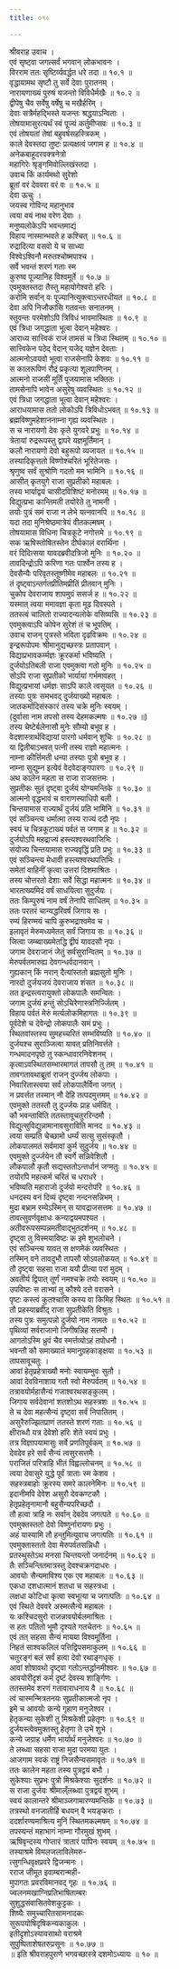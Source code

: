 ```yaml
---
title: ०१०

---
```

श्रीवराह उवाच ।  
एवं सृष्ट्वा जगत्सर्वं भगवान् लोकभावनः ।  
विरराम ततः सृष्टिर्व्यवर्द्धत धरे तदा ॥ १०.१ ॥  
वृद्धायामथ सृष्टौ तु सर्वे देवाः पुरातनम् ।  
नारायणाख्यं पुरुषं यजन्तो विविधैर्मखैः ॥ १०.२ ॥  
द्वीपेषु चैव सर्वेषु वर्षेषु च मखैर्हरिम् ।  
देवाः सत्रैर्महद्भिस्ते यजन्तः श्रद्धयाऽन्विताः ।  
तोषयामासुरत्यर्थं स्वं पूज्यं कर्तुमीप्सवः ॥ १०.३ ॥  
एवं तोषयतां तेषां बहुवर्षसहस्त्रिकम् ।  
काले देवस्तदा तुष्टः प्रत्यक्षत्वं जगाम ह ॥ १०.४ ॥  
अनेकबाहूदरवक्त्रनेत्रो  
महागिरेः श्रृङ्गमिवोल्लिखंस्तदा ।  
उवाच किं कार्यमथो सुरेशो  
ब्रूतां वरं देववरा वरं वः ॥ १०.५ ॥  
देवा ऊचुः ।  
जयस्व गोविन्द महानुभाव  
त्वया वयं नाथ वरेण देवाः ।  
मनुष्यलोकेऽपि भवन्तमाद्यं  
विहाय नास्मान्भवते ह कश्चित् ॥ १०.६ ॥  
रुद्रादित्या वसवो ये च साध्या  
विश्वेऽश्विनौ मरुतश्चोष्मपाश्च ।  
सर्वे भवन्तं शरणं गताः स्म  
कुरुष्व पूज्यानिह विश्वमूर्ते ॥ १०.७ ॥  
एवमुक्तस्तदा तैस्तु महायोगेश्वरो हरिः ।  
करोमि सर्वान् वः पूज्यानित्युक्त्वाऽन्तरधीयत ॥ १०.८ ॥  
देवा अपि निजौकांसि गतवन्तः सनातनम् ।  
स्तुवन्तः परमेशोऽपि त्रिविधं भावमास्थितः ॥ १०.९ ॥  
एवं त्रिधा जगद्धाता भूत्वा देवान् महेश्वरः ।  
आराध्य सात्त्विकं राजं तामसं च त्रिधा स्थितम् ॥ १०.१० ॥  
सात्त्विकेन पठेद् वेदान् यजेद् यज्ञेन देवताः ।  
आत्मनोऽवयवो भूत्वा राजसेनापि केशवः ॥ १०.११ ॥  
स कालरूपिणं रौद्रं प्रकृत्या शूलपाणिनम् ।  
आत्मनो राजसीं मूर्तिं पूजयामास भक्तितः ।  
तामसेनापि भावेन असुरेषु व्यवस्थितः ॥ १०.१२ ॥  
एवं त्रिधा जगद्धाता भूत्वा देवान् महेश्वरः ।  
आराधयामास ततो लोकोऽपि त्रिविधोऽभवत् ॥ १०.१३ ॥  
ब्रह्मविष्णुमहेशाननाम्ना गृह्य व्यवस्थितः ।  
स च नारायणो देवः कृते युगवरे प्रभुः ॥ १०.१४ ॥  
त्रेतायां रुद्ररूपस्तु द्वापरे यज्ञमूर्तिमान् ।  
कलौ नारायणो देवो बहुरूपो व्यजायत ॥ १०.१५ ॥  
तस्यादिकृत्ततो विष्णोश्चरितं भूरितेजसः ।  
श्रृणुष्व सर्वं सुश्रोणि गदतो मम भामिनि ॥ १०.१६ ॥  
आसीत् कृतयुगे राजा सुप्रतीको महाबलः ।  
तस्य भार्याद्वयं चासीदविशिष्टं मनोरमम् ॥ १०.१७ ॥  
विद्युत्प्रभा कान्तिमती तयोरेते तु नामनी ।  
तयोः पुत्रं समं राजा न लेभे यत्नवानपि ॥ १०.१८ ॥  
यदा तदा मुनिश्रेष्ठमात्रेयं वीतकल्मषम् ।  
तोषयामास विधिना चित्रकूटे नगोत्तमे ॥ १०.१९ ॥  
सक ऋषिस्तोषितस्तेन दीर्घकालं वरार्थिना ।  
वरं दिदित्सया यावदब्रवीदत्रिजो मुनिः ॥ १०.२० ॥  
तावदिन्द्रोऽपि करिणा गतः पार्श्वेन तस्य ह ।  
देवसैन्यैः परिवृतस्तूष्णीमेव महाबलः ॥ १०.२१ ॥  
तं दृष्ट्वाऽन्तर्गतप्रीतिमप्रीतिं प्रीतवान् मुनिः ।  
चुकोप देवराजाय शापमुग्रं ससर्ज ह ॥ १०.२२ ॥  
यस्मात् त्वया ममावज्ञा कृता मूढ दिवस्पते ।  
ततस्त्वं चालितो राज्यादन्यलोके वसिष्यसि ॥ १०.२३ ॥  
एवमुक्त्वाऽपि कोपेन सुरेशं तं च भूपतिम् ।  
उवाच राजन् पुत्रस्ते भविता दृढविक्रमः ॥ १०.२४ ॥  
इन्द्ररूपोपमः श्रीमानुद्यच्छस्त्रः प्रतापवान् ।  
विद्याप्रभावकर्म्मज्ञः क्रूरकर्मा भविष्यति ।  
दुर्जयोऽतिबली राजा एवमुक्त्वा गतो मुनिः ॥ १०.२५ ॥  
सोऽपि राजा सुप्रतीको भार्यायां गर्भमावहत् ।  
विद्युत्प्रभायां धर्मज्ञः साऽपि काले त्वसूयत ॥ १०.२६ ॥  
तस्याः पुत्रः समभवद् दुर्जयाख्यो महाबलः ।  
जातकर्मादिसंस्कारं तस्य चक्रे मुनिः स्वयम् ।  
(दुर्वासा नाम तपसो तस्य देहमकल्मषः ॥ १०.२७ ॥)  
तस्य चेष्टेर्बलेनासौ मुनेः सौम्यो बभूव ह ।  
वेदशास्त्रार्थविद्यायां पारगो धर्मवान् शुचिः ॥ १०.२८ ॥  
या द्वितीयाऽभवत् पत्नी तस्य राज्ञो महात्मनः ।  
नाम्ना कीर्त्तिमती धन्या तस्याः पुत्रो बभूव ह ।  
नाम्ना सुद्युम्न इत्येवं वेदवेदाङ्गपारगः ॥ १०.२९ ॥  
अथ कालेन महता स राजा राजसत्तमः ।  
सुप्रतीकः सुतं दृष्ट्वा दुर्जयं योग्यमन्तिके ॥ १०.३० ॥  
आत्मनो वृद्धभावं च वाराणस्याधिपो बली ।  
चिन्तयामास राज्यार्थं दुर्जयं प्रति भामिनि ॥ १०.३१ ॥  
एवं सञ्चिन्त्य धर्मात्मा तस्य राज्यं ददौ नृपः ।  
स्वयं च चित्रकूटाख्यं पर्वतं स जगाम ह ॥ १०.३२ ॥  
दुर्जयोऽपि महद्राज्यं हस्त्यश्वरथवाजिभिः ।  
संयोज्य चिन्तयामास राज्यवृद्धिं प्रति प्रभुः ॥ १०.३३ ॥  
एवं सञ्चिन्त्य मेधावी हस्त्यश्वरथपत्तिभिः ।  
समेतां वाहिनीं कृत्वा उत्तरां दिशमाश्रितः ।  
तस्य चोत्तरतो देशाः सर्वे सिद्धा महात्मनः ॥ १०.३४ ॥  
भारताख्यमिदं वर्षं साधयित्वा सुदुर्जयः ।  
ततः किम्पुरुषं नाम वर्षं तेनापि साधितम् ॥ १०.३५ ॥  
ततः परतरं चान्यद्धरिवर्षं जिगाय सः ।  
रम्यं हिरण्मयं चापि कुरुभद्राश्वमेव च ।  
इलावृतं मेरुमध्यमेतत् सर्वं जिगाय सः ॥ १०.३६ ॥  
जित्वा जम्ब्वाख्यमेतद्धि द्वीपं यावदसौ नृपः ।  
जगाम देवराजानं जेतुं सर्वसुरान्वितम् ॥ १०.३७ ॥  
मेरुपर्वतमारुह्य देवगन्धर्वदानवान् ।  
गुह्यकान् किं नरान् दैत्यांस्ततो ब्रह्मसुतो मुनिः ।  
नारदो दुर्जयजयं देवराजाय शंसत ॥ १०.३८ ॥  
तत इन्द्रस्त्वरायुक्तो लोकपालैः समन्वितः ।  
जगाम दुर्जयं हन्तुं सोऽचिरेणास्त्रनिर्ज्जितम् ।  
विहाय पर्वतं मेरुं मर्त्यलोकमिहागतः ॥ १०.३९ ॥  
पूर्वदेशे च देवेन्द्रो लोकपालैः समं प्रभुः ।  
स्थितवांस्तस्य सुमहच्चरितं सम्भविष्यति ॥ १०.४० ॥  
दुर्जयश्च सुराञ्जित्वा यावत् प्रतिनिवर्त्तते ।  
गन्धमादनपृष्ठे तु स्कन्धावारनिवेशनम् ।  
कृत्वाऽवस्थितसम्भारमागतं तापसौ तु तम् ॥ १०.४१ ॥  
तावगतावथाब्रूतां राजन् दुर्ज्जय लोकपाः ।  
निवारितास्त्वया सर्वं लोकपालैर्विना जगत् ।  
न प्रवर्त्तत तस्मान् नौ देहि तत्पदमुत्तमम् ॥ १०.४२ ॥  
एवमुक्ते ततस्तौ तु दुर्ज्जयः प्राह धर्मवित् ।  
कौ भवन्ताविति ततस्तावूचतुररिन्दमौ ।  
विद्युत्सुविद्युन्नामानावसुराविति मानद ॥ १०.४३ ॥  
त्वया सम्प्रति चेच्छामो धर्म्यं सत्सु सुसंस्कृतौ ।  
लोकपालमतं सर्वमावां कुर्म सुदुर्जय ॥ १०.४४ ॥  
एवमुक्ते दुर्ज्जयेन तौ स्वर्गे सन्निवेशितौ ।  
लौकपालौ कृतौ सद्यस्ततोऽन्तर्धानं जग्मतुः ॥ १०.४५ ॥  
तयोरपि महत्कर्म चरितं च धराधरे ।  
भविष्यति महाराजो दुर्जयो मन्दरोपरि ॥ १०.४६ ॥  
धनदस्य वनं दिव्यं दृष्ट्वा नन्दनसन्निभम् ।  
मुदा बभ्राम रम्येऽस्मिन् स यावद्राजसत्तमः ॥ १०.४७ ॥  
तावत्सुवर्णवृक्षाधः कन्याद्वयमपश्यत ।  
अतीवरूपसम्पन्नमतीवाद्भुतदर्शनम् ॥ १०.४८ ॥  
दृष्ट्वा तु विस्मयाविष्टः क इमे शुभलोचने ।  
एवं सञ्चिन्त्य यावत् स क्षणमेकं व्यवस्थितः ।  
तस्मिन् वने तावदुभौ तापसौ सोऽवलोकयत् ॥ १०.४९ ॥  
तौ दृष्ट्वा सहसा राजा ययौ प्रीत्या परां मुदम् ।  
अवतीर्य द्विपात् तूर्णं नमश्चक्रे तयोः स्वयम् ॥ १०.५० ॥  
उपविष्टः स ताभ्यां तु कौश्ये दत्ते वरासने ।  
पृष्टः कस्त्वं कुतश्चासि कस्य वा किमिह स्थितः ॥ १०.५१ ॥  
तौ प्रहस्याब्रवीद् राजा सुप्रतीकेति विश्रुतः ।  
तस्य पुत्रः समुत्पन्नो दुर्जयो नाम नामतः ॥ १०.५२ ॥  
पृथिव्यां सर्वराजानो जिगीषन्निह सत्तमौ ।  
आगतोऽस्मि ध्रुवं चैव स्मर्त्तव्योऽहं तपोधनौ ।  
भवन्तौ कौ समाख्यातं ममानुग्रहकाङ्क्षया ॥ १०.५३ ॥  
तापसावूचतुः ।  
आवां हेतृप्रहेत्राख्यौ मनोः स्वायम्भुवः सुतौ ।  
आवां देवविनाशाय गतौ स्वो मेरुपर्वतम् ॥ १०.५४ ॥  
तत्रावयोर्महासैन्यं गजाश्वरथसङ्कुलम् ।  
जिगाय सर्वदेवानां शतशोऽथ सहस्त्रशः ॥ १०.५५ ॥  
ते च देवा महत्सैन्यं दृष्ट्वा सर्वं निपातितम् ।  
असुरैरुज्झितप्राणं ततस्ते शरणं गताः ॥ १०.५६ ॥  
क्षीराब्धौ यत्र देवेशो हरिः शेते स्वयं प्रभुः ।  
तत्र विज्ञापयामासुः सर्वे प्रणतिपूर्वकम् ॥ १०.५७ ॥  
देवदेव हरे सर्वं सैन्यं त्वसुरसत्तमैः ।  
पराजितं परित्राहि भीतं विह्वल्लोचनम् ॥ १०.५८ ॥  
त्वया देवासुरे युद्धे पूर्वं त्राताः स्म केशव ।  
सहस्त्रबाहोः क्रूरस्य समरे कालनेमिनः ॥ १०.५९ ॥  
इदानीमपि देवेश असुरौ देवकण्टकौ ।  
हेतृप्रहेतृनामानौ बहुसैन्यपरिच्छदौ ।  
तौ हत्वा त्राहि नः सर्वान् देवदेव जगत्पते ॥ १०.६० ॥  
एवमुक्तस्ततो देवो विष्णुर्नारायणः प्रभुः ।  
अहं यास्यामि तौ हन्तुमित्युवाच जगत्पतिः ॥ १०.६१ ॥  
एवमुक्तास्ततो देवा मेरुपर्वतसन्निधौ ।  
प्रतस्थुस्तेऽथ मनसा चिन्तयन्तो जनार्दनम् ॥ १०.६२ ॥  
तैः सञ्चिन्तितमात्रस्तु देवश्चक्रगदाधरः ।  
आवयोः सैन्यमाविश्य एक एव महाबलः ॥ १०.६३ ॥  
एकधा दशधात्मानं शतधा च सहस्त्रधा ।  
लक्षधा कोटिधा कृत्वा स्वभूत्या च जगत्पतिः ॥ १०.६४ ॥  
एवं स्थिते देववरे अस्मत्सैन्ये महाबलः ।  
यः कश्चिदसुरो राजन्नावयोर्बलमाश्रितः ।  
स हतः पतितो भूमौ दृश्यते गतचेतनः ॥ १०.६५ ॥  
एवं तत् सहसा सैन्यं मायया विश्वमूर्तिना ।  
निहतं साश्वकलिलं पत्तिद्विपसमाकुलम् ॥ १०.६६ ॥  
चतुरङ्गं बलं सर्वं हत्वा देवो रथाङ्गधृक् ।  
आवां शोषावथो दृष्ट्वा गतोऽन्तर्द्धानमीश्वरः ॥ १०.६७ ॥  
आवयोरीदृशं कर्म दृष्टं देवस्य शार्ङ्गिणः ।  
ततस्तमेव शरणं गतावाराधनाय वै ॥ १०.६८ ॥  
त्वं चास्मन्मित्रतनयः सुप्रतीकात्मजो नृप ।  
इमे च आवयोः कन्ये गृहाण मनुजेश्वर ।  
हेतृकन्या सुकेशी तु मिश्रकेशी प्रहेतृणः ॥ १०.६९ ॥  
दुर्जयस्त्वेवमुक्तस्तु हेतृणा ते उभे शुभे ।  
कन्ये जग्राह धर्मेण भार्यार्थं मनुजेश्वरः ॥ १०.७० ॥  
ते लब्ध्वा सहसा राजा मुदा परमया युतः ।  
आजगाम स्वकं राष्ट्रं निजसैन्यसमावृतः ॥ १०.७१ ॥  
ततः कालेन महता तस्य पुत्रद्वयं बभौ ।  
सुकेश्याः सुप्रभः पुत्रो मिश्रकेश्याः सुदर्शनः ॥ १०.७२ ॥  
स राजा दुर्जयः श्रीमाल्ँलब्ध्वा पुत्रद्वयं शुभम् ।  
स्वयं कालान्तरे श्रीमाञ्जगामारण्यमन्तिके ॥ १०.७३ ॥  
तत्रस्थो वनजातीर्हि बधयन् वै भयङ्कराः ।  
ददर्शारण्यमाश्रित्य मुनिं स्थितमकल्मषम् ॥ १०.७४ ॥  
तपस्यन्तं महाभागं नाम्ना गौरमुखं शुभम् ।  
ऋषिवृन्दस्य गोप्तारं त्रातारं पापिनः स्वयम् ॥ १०.७५ ॥  
तस्याश्रमे विमलजलाविलेमरु-  
त्सुगन्धिवृक्षप्रवरे द्विजन्मनः ।  
रराज जीमूत इवाम्बरान्मही-  
मुपागतः प्रवरविमानवद् गृहः ॥ १०.७६ ॥  
ज्वलनमखाग्निप्रतिभाषिताम्बरः  
सुशुद्धसंवासितवेशकुट्टकः ।  
शिष्यैः समुच्चारितसामनादकः  
सुरूपयोषिदृषिकन्यकाकुलः ।  
इतीदृशोऽस्यावसाथो वराश्रमे  
सुपुष्पिताशेषतरुप्रसूनः ॥ १०.७७ ॥  
॥ इति श्रीवराहपुराणे भगवच्छास्त्रे दशमोऽध्यायः ॥ १० ॥